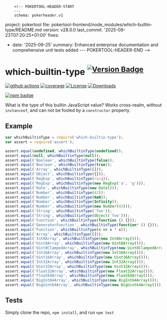         <!-- POKERTOOL-HEADER-START
        ---
        schema: pokerheader.v1
project: pokertool
file: pokertool-frontend/node_modules/which-builtin-type/README.md
version: v28.0.0
last_commit: '2025-09-23T07:20:25+01:00'
fixes:
- date: '2025-09-25'
  summary: Enhanced enterprise documentation and comprehensive unit tests added
        ---
        POKERTOOL-HEADER-END -->
# which-builtin-type <sup>[![Version Badge][npm-version-svg]][package-url]</sup>

[![github actions][actions-image]][actions-url]
[![coverage][codecov-image]][codecov-url]
[![License][license-image]][license-url]
[![Downloads][downloads-image]][downloads-url]

[![npm badge][npm-badge-png]][package-url]

What is the type of this builtin JavaScript value? Works cross-realm, without `instanceof`, and can not be fooled by a `constructor` property.

## Example

```js
var whichBuiltinType = require('which-builtin-type');
var assert = require('assert');

assert.equal(undefined, whichBuiltinType(undefined));
assert.equal(null, whichBuiltinType(null));
assert.equal('Boolean', whichBuiltinType(false));
assert.equal('Boolean', whichBuiltinType(true));
assert.equal('Array', whichBuiltinType([]));
assert.equal('Object', whichBuiltinType({}));
assert.equal('RegExp', whichBuiltinType(/a/g));
assert.equal('RegExp', whichBuiltinType(new RegExp('a', 'g')));
assert.equal('Date', whichBuiltinType(new Date()));
assert.equal('Number', whichBuiltinType(42));
assert.equal('Number', whichBuiltinType(NaN));
assert.equal('Number', whichBuiltinType(Infinity));
assert.equal('Number', whichBuiltinType(new Number(42)));
assert.equal('String', whichBuiltinType('foo'));
assert.equal('String', whichBuiltinType(Object('foo')));
assert.equal('Function', whichBuiltinType(function () {}));
assert.equal('GeneratorFunction', whichBuiltinType(function* () {}));
assert.equal('Function', whichBuiltinType(x => x * x));
assert.equal('Array', whichBuiltinType([]));
assert.equal('Int8Array', whichBuiltinType(new Int8Array()));
assert.equal('Uint8Array', whichBuiltinType(new Uint8Array()));
assert.equal('Uint8ClampedArray', whichBuiltinType(new Uint8ClampedArray()));
assert.equal('Int16Array', whichBuiltinType(new Int16Array()));
assert.equal('Uint16Array', whichBuiltinType(new Uint16Array()));
assert.equal('Int32Array', whichBuiltinType(new Int32Array()));
assert.equal('Uint32Array', whichBuiltinType(new Uint32Array()));
assert.equal('Float32Array', whichBuiltinType(new Float32Array()));
assert.equal('Float64Array', whichBuiltinType(new Float64Array()));
assert.equal('BigInt64Array', whichBuiltinType(new BigInt64Array()));
assert.equal('BigUint64Array', whichBuiltinType(new BigUint64Array()));
```

## Tests
Simply clone the repo, `npm install`, and run `npm test`

[package-url]: https://npmjs.org/package/which-builtin-type
[npm-version-svg]: https://versionbadg.es/inspect-js/which-builtin-type.svg
[deps-svg]: https://david-dm.org/inspect-js/which-builtin-type.svg
[deps-url]: https://david-dm.org/inspect-js/which-builtin-type
[dev-deps-svg]: https://david-dm.org/inspect-js/which-builtin-type/dev-status.svg
[dev-deps-url]: https://david-dm.org/inspect-js/which-builtin-type#info=devDependencies
[npm-badge-png]: https://which-builtin-type/which-builtin-type.png?downloads=true&stars=true
[license-image]: https://img.shields.io/npm/l/which-builtin-type.svg
[license-url]: LICENSE
[downloads-image]: https://img.shields.io/npm/dm/which-builtin-type.svg
[downloads-url]: https://npm-stat.com/charts.html?package=which-builtin-type
[codecov-image]: https://codecov.io/gh/inspect-js/which-builtin-type/branch/main/graphs/badge.svg
[codecov-url]: https://app.codecov.io/gh/inspect-js/which-builtin-type/
[actions-image]: https://img.shields.io/endpoint?url=https://github-actions-badge-u3jn4tfpocch.runkit.sh/inspect-js/which-builtin-type
[actions-url]: https://github.com/inspect-js/which-builtin-type/actions
